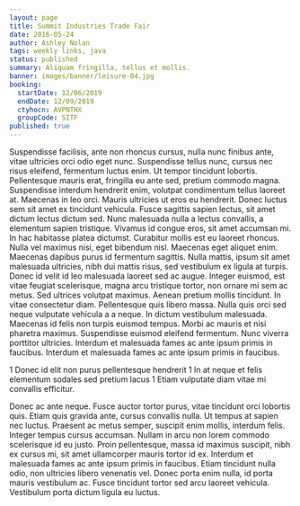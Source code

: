 ```yaml
---
layout: page
title: Summit Industries Trade Fair
date: 2016-05-24
author: Ashley Nolan
tags: weekly links, java
status: published
summary: Aliquam fringilla, tellus et mollis.
banner: images/banner/leisure-04.jpg
booking:
  startDate: 12/06/2019
  endDate: 12/09/2019
  ctyhocn: AVPNTHX
  groupCode: SITF
published: true
---
```

Suspendisse facilisis, ante non rhoncus cursus, nulla nunc finibus ante, vitae ultricies orci odio eget nunc. Suspendisse tellus nunc, cursus nec risus eleifend, fermentum luctus enim. Ut tempor tincidunt lobortis. Pellentesque mauris erat, fringilla eu ante sed, pretium commodo magna. Suspendisse interdum hendrerit enim, volutpat condimentum tellus laoreet at. Maecenas in leo orci. Mauris ultricies ut eros eu hendrerit. Donec luctus sem sit amet ex tincidunt vehicula. Fusce sagittis sapien lectus, sit amet dictum lectus dictum sed. Nunc malesuada nulla a lectus convallis, a elementum sapien tristique. Vivamus id congue eros, sit amet accumsan mi. In hac habitasse platea dictumst. Curabitur mollis est eu laoreet rhoncus. Nulla vel maximus nisi, eget bibendum nisl. Maecenas eget aliquet enim.
Maecenas dapibus purus id fermentum sagittis. Nulla mattis, ipsum sit amet malesuada ultricies, nibh dui mattis risus, sed vestibulum ex ligula at turpis. Donec id velit id leo malesuada laoreet sed ac augue. Integer euismod, est vitae feugiat scelerisque, magna arcu tristique tortor, non ornare mi sem ac metus. Sed ultrices volutpat maximus. Aenean pretium mollis tincidunt. In vitae consectetur diam. Pellentesque quis libero massa. Nulla quis orci sed neque vulputate vehicula a a neque. In dictum vestibulum malesuada. Maecenas id felis non turpis euismod tempus. Morbi ac mauris et nisi pharetra maximus. Suspendisse euismod eleifend fermentum. Nunc viverra porttitor ultricies. Interdum et malesuada fames ac ante ipsum primis in faucibus. Interdum et malesuada fames ac ante ipsum primis in faucibus.

1 Donec id elit non purus pellentesque hendrerit
1 In at neque et felis elementum sodales sed pretium lacus
1 Etiam vulputate diam vitae mi convallis efficitur.

Donec ac ante neque. Fusce auctor tortor purus, vitae tincidunt orci lobortis quis. Etiam quis gravida ante, cursus convallis nulla. Ut tempus at sapien nec luctus. Praesent ac metus semper, suscipit enim mollis, interdum felis. Integer tempus cursus accumsan. Nullam in arcu non lorem commodo scelerisque id eu justo. Proin pellentesque, massa id maximus suscipit, nibh ex cursus mi, sit amet ullamcorper mauris tortor id ex. Interdum et malesuada fames ac ante ipsum primis in faucibus. Etiam tincidunt nulla odio, non ultricies libero venenatis vel. Donec porta enim nulla, id porta mauris vestibulum ac. Fusce tincidunt tortor sed arcu laoreet vehicula. Vestibulum porta dictum ligula eu luctus.
